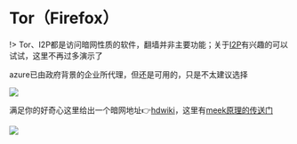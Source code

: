 # Tor（Firefox）

!> Tor、I2P都是访问暗网性质的软件，翻墙并非主要功能；关于[I2P](https://geti2p.net/zh/)有兴趣的可以试试，这里不再过多演示了

azure已由政府背景的企业所代理，但还是可用的，只是不太建议选择

<!-- ![](https://ipfs.io/ipfs/QmWV4nmWRJL1Yi7jrFdt35tE91fYPTbZ6XMxgV1nqtp1ZU?2.png) -->

![](https://raw.githubusercontent.com/loremwalker/fq-book/master/docs/images/2018-04-29_022846.png)

满足你的好奇心这里给出一个暗网地址:point_right:[hdwiki](https://thehiddenwiki.org/)，这里有[meek原理的传送门](/abc/meek?id=转meek网桥的技术原理)

<!-- ![](http://ipfs.io/ipfs/QmPa9g6SnpvXdDHcy5bYWB3jdkvtiCYe4oU44bznHaKrRX?3.png) -->

![](https://raw.githubusercontent.com/loremwalker/fq-book/master/docs/images/2018-04-29_023357.png)

